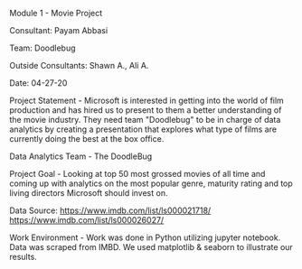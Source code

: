 Module 1 - Movie Project

Consultant: Payam Abbasi

Team: Doodlebug

Outside Consultants: Shawn A., Ali A.

Date: 04-27-20

Project Statement - Microsoft is interested in getting into the world of film production and has hired us to present to them a better understanding of the movie industry. They need team "Doodlebug" to be in charge of data analytics by creating a presentation that explores what type of films are currently doing the best at the box office. 

Data Analytics Team - The DoodleBug 

Project Goal - Looking at top 50 most grossed movies of all time and coming up with analytics on the most popular genre, maturity rating and top living directors Microsoft should invest on.

Data Source: 
https://www.imdb.com/list/ls000021718/
https://www.imdb.com/list/ls000026027/

Work Environment - Work was done in Python utilizing jupyter notebook. Data was scraped from IMBD. 
We used matplotlib & seaborn to illustrate our results.
